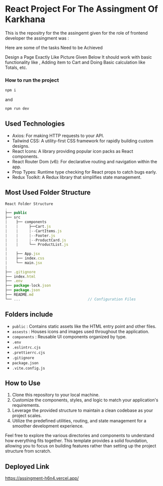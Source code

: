 # React Project For The Assingment Of Karkhana

This is the repositry for the the assingemt given for the role of frontend developer the assingment was :

Here are some of the tasks Need to be Achieved

Design a Page Exactly Like Picture Given Below
It should work with basic functionality like , Adding item to Cart and Doing Basic calculation like Totals, etc.

### How to run the project

```javascript
npm i
```

and

```javascript
npm run dev
```

## Used Technologies

- Axios: For making HTTP requests to your API.
- Tailwind CSS: A utility-first CSS framework for rapidly building custom designs.
- React Icons: A library providing popular icon packs as React components.
- React Router Dom (v6): For declarative routing and navigation within the app.
- Prop Types: Runtime type checking for React props to catch bugs early.
- Redux Toolkit: A Redux library that simplifies state management.

## Most Used Folder Structure

```javascript
React Folder Structure
.
├── public
├── src
|    ├── components
|    |     ├──Cart.js
|    |     |--CartItems.js
|    |	   |--Footer.js
|    |     |--ProductCard.js
|    |     └── ProductList.js
|
|    ├── App.jsx
|    ├── index.css
|    └── main.jsx
|
├── .gitignore
├── index.html
├── .env
├── package-lock.json
├── package.json
├── README.md
└── ...                               // Configuration Files
```

## Folders include

- `public` : Contains static assets like the HTML entry point and other files.
- `assests` : Houses icons and images used throughout the application.
- `components` : Reusable UI components organized by type.
- `.env`
- `.eslintrc.cjs`
- `.prettierrc.cjs`
- `.gitignore`
- `package.json`
- `.vite.config.js`

## How to Use

1. Clone this repository to your local machine.
2. Customize the components, styles, and logic to match your application's requirements.
3. Leverage the provided structure to maintain a clean codebase as your project scales.
4. Utilize the predefined utilities, routing, and state management for a smoother development experience.

Feel free to explore the various directories and components to understand how everything fits together. This template provides a solid foundation, allowing you to focus on building features rather than setting up the project structure from scratch.

## Deployed Link

https://assingment-h6n4.vercel.app/

